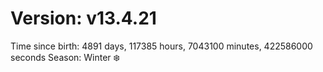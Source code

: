 # Version: v13.4.21
Time since birth: 4891 days, 117385 hours, 7043100 minutes, 422586000 seconds
Season: Winter ❄️
